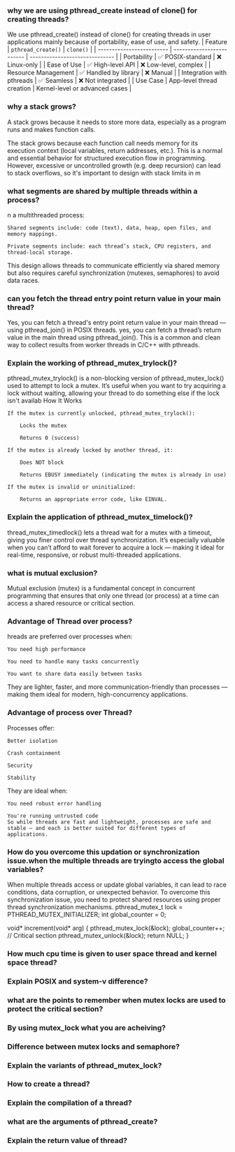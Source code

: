 ### why we are using pthread_create instead of clone() for creating threads?
We use pthread_create() instead of clone() for creating threads in user applications mainly because of portability, ease of use, and safety. 
| Feature                   | `pthread_create()`        | `clone()`                      |
| ------------------------- | ------------------------- | ------------------------------ |
| Portability               | ✅ POSIX-standard          | ❌ Linux-only                   |
| Ease of Use               | ✅ High-level API          | ❌ Low-level, complex           |
| Resource Management       | ✅ Handled by library      | ❌ Manual                       |
| Integration with pthreads | ✅ Seamless                | ❌ Not integrated               |
| Use Case                  | App-level thread creation | Kernel-level or advanced cases |

### why a stack grows?
A stack grows because it needs to store more data, especially as a program runs and makes function calls.

The stack grows because each function call needs memory for its execution context (local variables, return addresses, etc.). This is a normal and essential behavior for structured execution flow in programming. However, excessive or uncontrolled growth (e.g. deep recursion) can lead to stack overflows, so it's important to design with stack limits in m
### what segments are shared by multiple threads within a process?
n a multithreaded process:

    Shared segments include: code (text), data, heap, open files, and memory mappings.

    Private segments include: each thread’s stack, CPU registers, and thread-local storage.

This design allows threads to communicate efficiently via shared memory but also requires careful synchronization (mutexes, semaphores) to avoid data races.

### can you fetch the thread entry point return value in your main thread?
Yes, you can fetch a thread's entry point return value in your main thread — using pthread_join() in POSIX threads.
yes, you can fetch a thread’s return value in the main thread using pthread_join(). This is a common and clean way to collect results from worker threads in C/C++ with pthreads.
### Explain the working of pthread_mutex_trylock()?
pthread_mutex_trylock() is a non-blocking version of pthread_mutex_lock() used to attempt to lock a mutex. It’s useful when you want to try acquiring a lock without waiting, allowing your thread to do something else if the lock isn't availab
How It Works

    If the mutex is currently unlocked, pthread_mutex_trylock():

        Locks the mutex

        Returns 0 (success)

    If the mutex is already locked by another thread, it:

        Does NOT block

        Returns EBUSY immediately (indicating the mutex is already in use)

    If the mutex is invalid or uninitialized:

        Returns an appropriate error code, like EINVAL.


### Explain the application of pthread_mutex_timelock()?
thread_mutex_timedlock() lets a thread wait for a mutex with a timeout, giving you finer control over thread synchronization. It’s especially valuable when you can’t afford to wait forever to acquire a lock — making it ideal for real-time, responsive, or robust multi-threaded applications.
### what is mutual exclusion?
Mutual exclusion (mutex) is a fundamental concept in concurrent programming that ensures that only one thread (or process) at a time can access a shared resource or critical section.

### Advantage of Thread over process?
hreads are preferred over processes when:

    You need high performance

    You need to handle many tasks concurrently

    You want to share data easily between tasks

They are lighter, faster, and more communication-friendly than processes — making them ideal for modern, high-concurrency applications.
### Advantage of process over Thread?
Processes offer:

    Better isolation

    Crash containment

    Security

    Stability

They are ideal when:

    You need robust error handling

    You're running untrusted code
    So while threads are fast and lightweight, processes are safe and stable — and each is better suited for different types of applications.
### How do you overcome this updation or synchronization issue.when the multiple threads are tryingto access the global variables?
When multiple threads access or update global variables, it can lead to race conditions, data corruption, or unexpected behavior. To overcome this synchronization issue, you need to protect shared resources using proper thread synchronization mechanisms.
pthread_mutex_t lock = PTHREAD_MUTEX_INITIALIZER;
int global_counter = 0;

void* increment(void* arg) {
    pthread_mutex_lock(&lock);
    global_counter++; // Critical section
    pthread_mutex_unlock(&lock);
    return NULL;
}
### How much cpu time is given to user space thread and kernel space thread?
### Explain POSIX and system-v difference?
### what are the points to remember when mutex locks are used to protect the critical section?
### By using mutex_lock what you are acheiving?
### Difference between mutex locks and semaphore?
### Explain the variants of pthread_mutex_lock?
### How to create a thread?
### Explain the compilation of a thread?
### what are the arguments of pthread_create?
### Explain the return value of thread?

